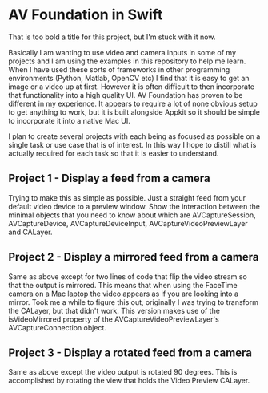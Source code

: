 # AV Foundation in Swift

That is too bold a title for this project, but I'm stuck with it now.

Basically I am wanting to use video and camera inputs in some of my projects and I am using the examples in this repository to help me learn. When I have used these sorts of frameworks in other programming environments (Python, Matlab, OpenCV etc) I find that it is easy to get an image or a video up at first. However it is often difficult to then incorporate that functionality into a high quality UI. AV Foundation has proven to be different in my experience. It appears to require a lot of none obvious setup to get anything to work, but it is built alongside Appkit so it should be simple to incorporate it into a native Mac UI.

I plan to create several projects with each being as focused as possible on a single task or use case that is of interest. In this way I hope to distill what is actually required for each task so that it is easier to understand.

## Project 1 - Display a feed from a camera
Trying to make this as simple as possible. Just a straight feed from your default video device to a preview window. Show the interaction between the minimal objects that you need to know about which are AVCaptureSession, AVCaptureDevice, AVCaptureDeviceInput, AVCaptureVideoPreviewLayer and CALayer.

## Project 2 - Display a mirrored feed from a camera
Same as above except for two lines of code that flip the video stream so that the output is mirrored. This means that when using the FaceTime camera on a Mac laptop the video appears as if you are looking into a mirror. Took me a while to figure this out, originally I was trying to transform the CALayer, but that didn't work. This version makes use of the isVideoMirrored property of the AVCaptureVideoPreviewLayer's AVCaptureConnection object.

## Project 3 - Display a rotated feed from a camera
Same as above except the video output is rotated 90 degrees. This is accomplished by rotating the view that holds the Video Preview CALayer. 